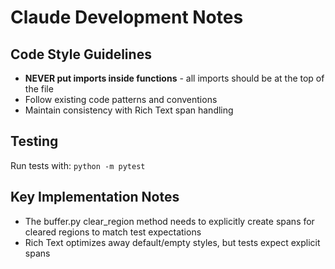 # Claude Development Notes

## Code Style Guidelines

- **NEVER put imports inside functions** - all imports should be at the top of the file
- Follow existing code patterns and conventions
- Maintain consistency with Rich Text span handling

## Testing

Run tests with: `python -m pytest`

## Key Implementation Notes

- The buffer.py clear_region method needs to explicitly create spans for cleared regions to match test expectations
- Rich Text optimizes away default/empty styles, but tests expect explicit spans